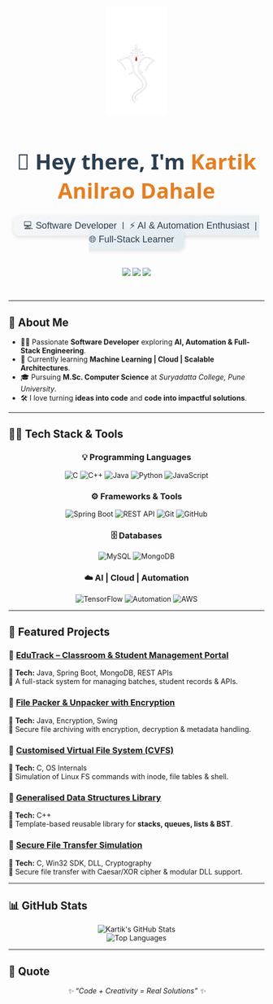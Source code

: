 <div align="center">

  <!-- Profile Logo -->
  <img src="https://github.com/KartikkxCode/KartikkxCode/blob/main/bappa.png" width="120" alt="Profile Logo"/>

  <!-- Name -->
  <h1 align="center" style="font-size: 3em; font-weight: 900; color: #2c3e50; font-family: 'Segoe UI', Tahoma, Geneva, Verdana, sans-serif;">
    👋 Hey there, I'm <span style="color:#e67e22;">Kartik Anilrao Dahale</span>
  </h1>

  <!-- Tagline -->
  <p align="center">
    <span style="
      font-size: 1.3em;
      color: #2c3e50;
      background: linear-gradient(135deg, #f5f7fa, #e2ebf0);
      padding: 10px 20px;
      border-radius: 12px;
      font-family: Verdana, Geneva, sans-serif;
      box-shadow: 0 3px 8px rgba(0,0,0,0.12);
    ">
      💻 Software Developer &nbsp;|&nbsp; ⚡ AI & Automation Enthusiast &nbsp;|&nbsp; 🌐 Full-Stack Learner
    </span>
  </p>

  <br>

  <!-- Social Links -->
  <p align="center">
    <a href="https://github.com/KartikkxCode" target="_blank"><img src="https://img.shields.io/badge/GitHub-171515?style=for-the-badge&logo=github&logoColor=white"/></a>
    <a href="https://www.linkedin.com/in/kartik-dahale-422462231" target="_blank"><img src="https://img.shields.io/badge/LinkedIn-0e76a8?style=for-the-badge&logo=linkedin&logoColor=white"/></a>
    <a href="mailto:kartikdahale067@gmail.com" target="_blank"><img src="https://img.shields.io/badge/Gmail-c71610?style=for-the-badge&logo=gmail&logoColor=white"/></a>
  </p>

  <br>
</div>

---

## 🚀 About Me  

- 👨‍💻 Passionate **Software Developer** exploring **AI, Automation & Full-Stack Engineering**.  
- 🌱 Currently learning **Machine Learning | Cloud | Scalable Architectures**.  
- 🎓 Pursuing **M.Sc. Computer Science** at *Suryadatta College, Pune University*.  
- 🛠 I love turning **ideas into code** and **code into impactful solutions**.  

---

## 🧑‍💻 Tech Stack & Tools  

<div align="center">

### 💡 Programming Languages
![C](https://img.shields.io/badge/C-00599C?style=for-the-badge&logo=c&logoColor=white)
![C++](https://img.shields.io/badge/C++-044F88?style=for-the-badge&logo=cplusplus&logoColor=white)
![Java](https://img.shields.io/badge/Java-f89820?style=for-the-badge&logo=java&logoColor=white)
![Python](https://img.shields.io/badge/Python-3776ab?style=for-the-badge&logo=python&logoColor=white)
![JavaScript](https://img.shields.io/badge/JavaScript-f7df1e?style=for-the-badge&logo=javascript&logoColor=black)

### ⚙️ Frameworks & Tools
![Spring Boot](https://img.shields.io/badge/SpringBoot-6db33f?style=for-the-badge&logo=springboot&logoColor=white)
![REST API](https://img.shields.io/badge/REST%20API-ff6f00?style=for-the-badge&logo=fastapi&logoColor=white)
![Git](https://img.shields.io/badge/Git-f14e32?style=for-the-badge&logo=git&logoColor=white)
![GitHub](https://img.shields.io/badge/GitHub-171515?style=for-the-badge&logo=github&logoColor=white)

### 🗄️ Databases
![MySQL](https://img.shields.io/badge/MySQL-00758f?style=for-the-badge&logo=mysql&logoColor=white)
![MongoDB](https://img.shields.io/badge/MongoDB-4ea94b?style=for-the-badge&logo=mongodb&logoColor=white)

### ☁️ AI | Cloud | Automation
![TensorFlow](https://img.shields.io/badge/TensorFlow-f7931e?style=for-the-badge&logo=tensorflow&logoColor=white)
![Automation](https://img.shields.io/badge/Automation-2e86de?style=for-the-badge&logo=robotframework&logoColor=white)
![AWS](https://img.shields.io/badge/AWS-232f3e?style=for-the-badge&logo=amazonaws&logoColor=white)

</div>

---

## 📌 Featured Projects  

### 🔹 [EduTrack – Classroom & Student Management Portal](https://github.com/KartikkxCode/edutrack-portal)  
📌 **Tech:** Java, Spring Boot, MongoDB, REST APIs  
📝 A full-stack system for managing batches, student records & APIs.  

### 🔹 [File Packer & Unpacker with Encryption](https://github.com/KartikkxCode/File-Packer-Unpacker)  
📌 **Tech:** Java, Encryption, Swing  
📝 Secure file archiving with encryption, decryption & metadata handling.  

### 🔹 [Customised Virtual File System (CVFS)](https://github.com/KartikkxCode/CVFS)  
📌 **Tech:** C, OS Internals  
📝 Simulation of Linux FS commands with inode, file tables & shell.  

### 🔹 [Generalised Data Structures Library](https://github.com/KartikkxCode/Generalised_DS)  
📌 **Tech:** C++  
📝 Template-based reusable library for **stacks, queues, lists & BST**.  

### 🔹 [Secure File Transfer Simulation](https://github.com/KartikkxCode/File_Transfer_Simulation)  
📌 **Tech:** C, Win32 SDK, DLL, Cryptography  
📝 Secure file transfer with Caesar/XOR cipher & modular DLL support.  

---

## 📊 GitHub Stats  

<div align="center">

![Kartik's GitHub Stats](https://github-readme-stats.vercel.app/api?username=KartikkxCode&show_icons=true&theme=tokyonight&hide_border=true)  
![Top Languages](https://github-readme-stats.vercel.app/api/top-langs/?username=KartikkxCode&layout=compact&theme=tokyonight&hide_border=true)

</div>

---

## 🌟 Quote  

<p align="center">
  <em>✨ “Code + Creativity = Real Solutions” ✨</em>
</p>

